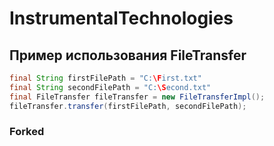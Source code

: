 # InstrumentalTechnologies

## Пример использования FileTransfer
  ```Java
  final String firstFilePath = "C:\First.txt"
  final String secondFilePath = "C:\Second.txt"
  final FileTransfer fileTransfer = new FileTransferImpl();
  fileTransfer.transfer(firstFilePath, secondFilePath);
  ```
### Forked
